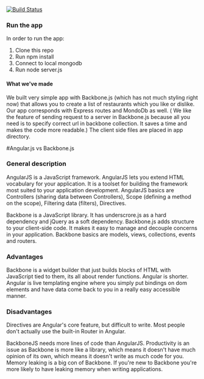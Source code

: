 
[![Build Status](https://travis-ci.org/irynabond/CRUD-with-Backbonejs.svg?branch=master)](https://travis-ci.org/irynabond/CRUD-with-Backbonejs)

### Run the app
In order to run the app:
1. Clone this repo
2. Run npm install 
3. Connect to local mongodb
3. Run node server.js
#### What we've made
We built very simple app with Backbone.js (which has not much styling right now) that allows you to create a list of restaurants which you like or dislike. Our app corresponds with Express routes and MondoDb as well. ( We like the feature of sending request to a server in Backbone.js because all you need is to specify correct url in backbone collection. It saves a time and makes the code more readable.) 
The client side files are placed in app directory.

#Angular.js vs Backbone.js

### General description
AngularJS is a JavaScript framework. AngularJS lets you extend HTML vocabulary for your application. It is a toolset for building the framework most suited to your application development. 
AngularJS basics are Controllers (sharing data between Controllers), Scope (defining a method on the scope), Filtering data (filters), Directives.

Backbone is a JavaScript library. It has underscrore.js as a hard dependency and jQuery as a soft dependency. Backbone.js adds structure to your client-side code. It makes it easy to manage and decouple concerns in your application. Backbone basics are models, views, collections, events and routers.

### Advantages
Backbone is a widget builder that just builds blocks of HTML with JavaScript tied to them, its all about render functions.
Angular is shorter.
Angular is live templating engine where you simply put bindings on dom elements and have data come back to you in a really easy accessible manner.

### Disadvantages
Directives are Angular's core feature, but difficult to write.
Most people don't actually use the built-in Router in Angular.

BackboneJS needs more lines of code than AngularJS.
Productivity is an issue as Backbone is more like a library, which means it doesn't have much opinion of its own, which means it doesn't write as much code for you. Memory leaking is a big con of Backbone. If you're new to Backbone you're more likely to have leaking memory when writing applications.

